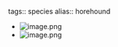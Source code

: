 tags:: species
alias:: horehound

- ![image.png](https://peach-geographical-bat-397.mypinata.cloud/ipfs/QmZGJTdKeMgK2ToBSv6xtWVbu6YdLQQVZc2HLCVCGMbqrP)
- ![image.png](https://peach-geographical-bat-397.mypinata.cloud/ipfs/QmTMsHcYvYVNY521pwb6iGEh4sTjhogrJxvAWbXJ84kb28)